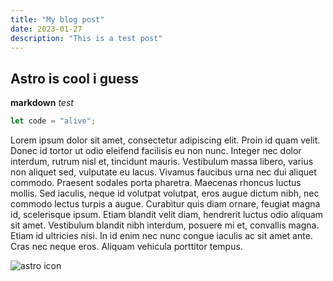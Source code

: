 ```yaml
---
title: "My blog post"
date: 2023-01-27
description: "This is a test post"
---
```

## Astro is cool i guess
**markdown** *test*
```js
let code = "alive";
```

Lorem ipsum dolor sit amet, consectetur adipiscing elit. Proin id quam velit. Donec id tortor ut odio eleifend facilisis eu non nunc. Integer nec dolor interdum, rutrum nisl et, tincidunt mauris. Vestibulum massa libero, varius non aliquet sed, vulputate eu lacus. Vivamus faucibus urna nec dui aliquet commodo. Praesent sodales porta pharetra. Maecenas rhoncus luctus mollis. Sed iaculis, neque id volutpat volutpat, eros augue dictum nibh, nec commodo lectus turpis a augue. Curabitur quis diam ornare, feugiat magna id, scelerisque ipsum. Etiam blandit velit diam, hendrerit luctus odio aliquam sit amet. Vestibulum blandit nibh interdum, posuere mi et, convallis magna. Etiam id ultricies nisi. In id enim nec nunc congue iaculis ac sit amet ante. Cras nec neque eros. Aliquam vehicula porttitor tempus.

![astro icon](/img/2769358132579368240_40771053472.jpg)
